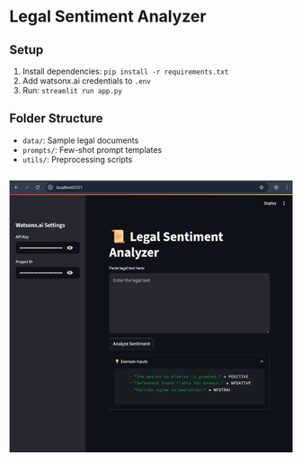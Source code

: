 # Legal Sentiment Analyzer

## Setup
1. Install dependencies: `pip install -r requirements.txt`
2. Add watsonx.ai credentials to `.env`
3. Run: `streamlit run app.py`

## Folder Structure
- `data/`: Sample legal documents
- `prompts/`: Few-shot prompt templates
- `utils/`: Preprocessing scripts

##
![Sentiment Analyzer Window](./Screenshot/streamlit_interface.png "This is a Sentiment Analyzer Window")